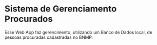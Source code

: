 # Sistema de Gerenciamento Procurados

Esse Web App faz gerencimento, utilizando um Banco de Dados local, de pessoas procuradas cadastradas no BNMP. 